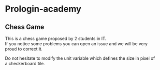 # Prologin-academy

## Chess Game

This is a chess game proposed by 2 students in IT.  
If you notice some problems you can open an issue and we will be very proud to correct it.  

Do not hesitate to modify the unit variable which defines the size in pixel of a checkerboard tile.  
